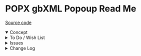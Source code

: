 # POPX gbXML Popoup Read Me

[Source code](  )

<details open >

<summary>Concept</summary>


</details>

<details>

<summary>To Do / Wish List</summary>

* 2019-06-25 ~ Theo ~ to do <button onclick=POPX.toggleVertexPlacards(); title="Display vertex numbers" > # </button>

</details>

<details>

<summary>Issues</summary>


</details>

<details>

<summary>Change Log</summary>

## 2019-06-25 ~ Theo

* F - POPX.js: add vertex placards
* R - POPX.js: cleanup
* F - First commit of read me
* C - POPXjs: add default params

</details>